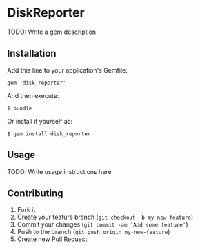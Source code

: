 # DiskReporter

TODO: Write a gem description

## Installation

Add this line to your application's Gemfile:

    gem 'disk_reporter'

And then execute:

    $ bundle

Or install it yourself as:

    $ gem install disk_reporter

## Usage

TODO: Write usage instructions here

## Contributing

1. Fork it
2. Create your feature branch (`git checkout -b my-new-feature`)
3. Commit your changes (`git commit -am 'Add some feature'`)
4. Push to the branch (`git push origin my-new-feature`)
5. Create new Pull Request
